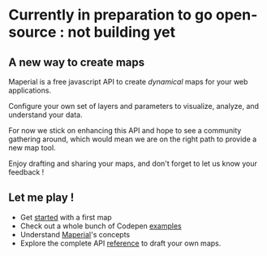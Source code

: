 # Currently in preparation to go open-source : not building yet

## A new way to create maps

Maperial is a free javascript API to create *dynamical* maps for your web
applications.

Configure your own set of layers and parameters to visualize, analyze, and understand your data.

For now we stick on enhancing this API and hope to see a community
gathering around, which would mean we are on the right path to provide a new
map tool.

Enjoy drafting and sharing your maps, and don't forget
to let us know your feedback !

## Let me play !
- Get [started](http://maperial.github.io/getting-started/) with a first map
- Check out a whole bunch of Codepen [examples](http://codepen.io/chrisdugne/)
- Understand [Maperial](http://maperial.github.io/concepts/)'s concepts
- Explore the complete API [reference](http://maperial.github.io/documentation/)
to draft your own maps.
